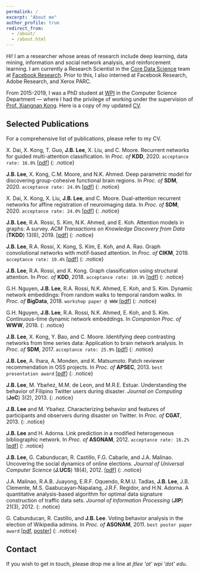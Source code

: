 ```yaml
---
permalink: /
excerpt: "About me"
author_profile: true
redirect_from: 
  - /about/
  - /about.html
---
```


Hi! I am a researcher whose areas of research include deep learning, data mining, information and social network analysis, and reinforcement learning. I am currently a Research Scientist in the [Core Data Science](https://research.fb.com/core-data-science/) team at [Facebook Research](https://research.fb.com/). Prior to this, I also interned at Facebook Research, Adobe Research, and Xerox PARC.

From 2015-2019, I was a PhD student at [WPI](https://www.wpi.edu/) in the Computer Science Department — where I had the privilege of working under the supervision of [Prof. Xiangnan Kong](https://web.cs.wpi.edu/~xkong/). Here is a copy of my updated [CV](http://johnboaz.github.io/files/CV_Lee.pdf).

Selected Publications
------
For a comprehensive list of publications, please refer to my CV.

X. Dai, X. Kong, T. Guo, **J.B. Lee**, X. Liu, and C. Moore. Recurrent networks for guided multi-attention classification. In *Proc. of* **KDD**, 2020. `acceptance rate: 16.8%` [[pdf](http://johnboaz.github.io/files/KDD2020.pdf)]
{: .notice}

**J.B. Lee**, X. Kong, C.M. Moore, and N.K. Ahmed. Deep parametric model for discovering group-cohesive functional brain regions. In *Proc. of* **SDM**, 2020. `acceptance rate: 24.0%` [[pdf](http://johnboaz.github.io/files/SDM2020_I.pdf)]
{: .notice}

X. Dai, X. Kong, X. Liu, **J.B. Lee**, and C. Moore. Dual-attention recurrent networks for affine registration of neuroimaging data. In *Proc. of* **SDM**, 2020. `acceptance rate: 24.0%` [[pdf](http://johnboaz.github.io/files/SDM2020_II.pdf)]
{: .notice}

**J.B. Lee**, R.A. Rossi, S. Kim, N.K. Ahmed, and E. Koh. Attention models in graphs: A survey. *ACM Transactions on Knowledge Discovery from Data* (**TKDD**) 13(6), 2019. [[pdf](http://johnboaz.github.io/files/TKDD2019.pdf)]
{: .notice}

**J.B. Lee**, R.A. Rossi, X. Kong, S. Kim, E. Koh, and A. Rao. Graph convolutional networks with motif-based attention. In *Proc. of* **CIKM**, 2019. `acceptance rate: 19.4%` [[pdf](http://johnboaz.github.io/files/CIKM2019.pdf)]
{: .notice}

**J.B. Lee**, R.A. Rossi, and X. Kong. Graph classification using structural attention. In *Proc. of* **KDD**, 2018. `acceptance rate: 10.9%` [[pdf](http://johnboaz.github.io/files/KDD2018.pdf)]
{: .notice}

G.H. Nguyen, **J.B. Lee**, R.A. Rossi, N.K. Ahmed, E. Koh, and S. Kim. Dynamic network embeddings: From random walks to temporal random walks. In *Proc. of* **BigData**, 2018. `workshop paper @ WWW` [[pdf](http://johnboaz.github.io/files/BigData2018.pdf)]
{: .notice}

G.H. Nguyen, **J.B. Lee**, R.A. Rossi, N.K. Ahmed, E. Koh, and S. Kim. Continuous-time dynamic network embeddings. In *Companion Proc. of* **WWW**, 2018.
{: .notice}

**J.B. Lee**, X. Kong, Y. Bao, and C. Moore. Identifying deep contrasting networks from time series data: Application to brain network analysis. In *Proc. of* **SDM**, 2017. `acceptance rate: 25.9%` [[pdf](http://johnboaz.github.io/files/SDM2017.pdf)]
{: .notice}

**J.B. Lee**, A. Ihara, A. Monden, and K. Matsumoto. Patch reviewer recommendation in OSS projects. In *Proc. of* **APSEC**, 2013. `best presentation award` [[pdf](http://johnboaz.github.io/files/APSEC2013.pdf)]
{: .notice}

**J.B. Lee**, M. Ybañez, M.M. de Leon, and M.R.E. Estuar. Understanding the behavior of Filipino Twitter users during disaster. *Journal on Computing* (**JoC**) 3(2), 2013.
{: .notice}

**J.B. Lee** and M. Ybañez. Characterizing behavior and features of participants and observers during disaster on Twitter. In *Proc. of* **CGAT**, 2013.
{: .notice}

**J.B. Lee** and H. Adorna. Link prediction in a modified heterogeneous bibliographic network. In *Proc. of* **ASONAM**, 2012. `acceptance rate: 16.2%` [[pdf](http://johnboaz.github.io/files/ASONAM2012.pdf)]
{: .notice}

**J.B. Lee**, G. Cabunducan, R. Castillo, F.G. Cabarle, and J.A. Malinao. Uncovering the social dynamics of online elections. *Journal of Universal Computer Science* (**J.UCS**) 18(4), 2012. [[pdf](http://johnboaz.github.io/files/JUCS2012.pdf)]
{: .notice}

J.A. Malinao, R.A.B. Juayong, E.R.F. Oquendo, R.M.U. Tadlas, **J.B. Lee**, J.B. Clemente, M.S. Gaabucayan-Napalang, J.R.F. Regidor, and H.N. Adorna. A quantitative analysis-based algorithm for optimal data signature construction of traffic data sets. *Journal of Information Processing* (**JIP**) 21(3), 2012.
{: .notice}

G. Cabunducan, R. Castillo, and **J.B. Lee**. Voting behavior analysis in the election of Wikipedia admins. In *Proc. of* **ASONAM**, 2011. `best poster paper award` [[pdf](http://johnboaz.github.io/files/ASONAM2011.pdf), [poster](http://johnboaz.github.io/files/ASONAM2011_pos.pdf)]
{: .notice}

Contact
------
If you wish to get in touch, please drop me a line at *jtlee 'at' wpi 'dot' edu*. 